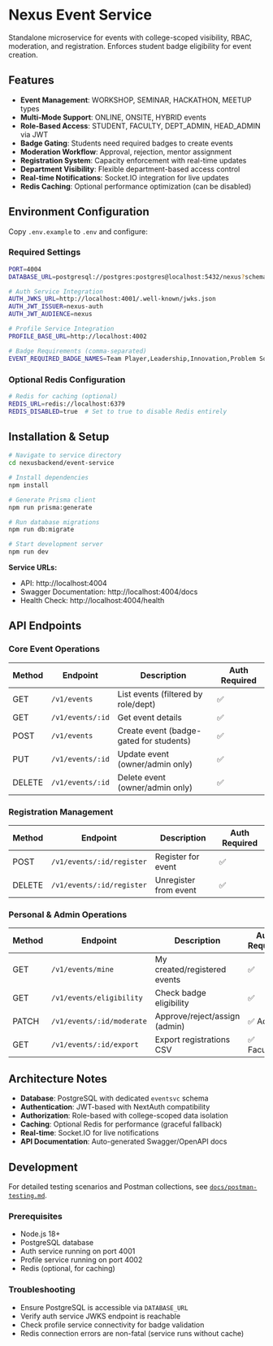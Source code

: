 # Nexus Event Service

Standalone microservice for events with college-scoped visibility, RBAC, moderation, and registration. Enforces student badge eligibility for event creation.

## Features
- **Event Management**: WORKSHOP, SEMINAR, HACKATHON, MEETUP types
- **Multi-Mode Support**: ONLINE, ONSITE, HYBRID events
- **Role-Based Access**: STUDENT, FACULTY, DEPT_ADMIN, HEAD_ADMIN via JWT
- **Badge Gating**: Students need required badges to create events
- **Moderation Workflow**: Approval, rejection, mentor assignment
- **Registration System**: Capacity enforcement with real-time updates
- **Department Visibility**: Flexible department-based access control
- **Real-time Notifications**: Socket.IO integration for live updates
- **Redis Caching**: Optional performance optimization (can be disabled)

## Environment Configuration

Copy `.env.example` to `.env` and configure:

### Required Settings
```bash
PORT=4004
DATABASE_URL=postgresql://postgres:postgres@localhost:5432/nexus?schema=eventsvc

# Auth Service Integration
AUTH_JWKS_URL=http://localhost:4001/.well-known/jwks.json
AUTH_JWT_ISSUER=nexus-auth
AUTH_JWT_AUDIENCE=nexus

# Profile Service Integration
PROFILE_BASE_URL=http://localhost:4002

# Badge Requirements (comma-separated)
EVENT_REQUIRED_BADGE_NAMES=Team Player,Leadership,Innovation,Problem Solver,Research Excellence,Community Impact,Outstanding Presentation,Top Contributor
```

### Optional Redis Configuration
```bash
# Redis for caching (optional)
REDIS_URL=redis://localhost:6379
REDIS_DISABLED=true  # Set to true to disable Redis entirely
```

## Installation & Setup

```bash
# Navigate to service directory
cd nexusbackend/event-service

# Install dependencies
npm install

# Generate Prisma client
npm run prisma:generate

# Run database migrations
npm run db:migrate

# Start development server
npm run dev
```

**Service URLs:**
- API: http://localhost:4004
- Swagger Documentation: http://localhost:4004/docs
- Health Check: http://localhost:4004/health

## API Endpoints

### Core Event Operations
| Method | Endpoint | Description | Auth Required |
|--------|----------|-------------|---------------|
| GET | `/v1/events` | List events (filtered by role/dept) | ✅ |
| GET | `/v1/events/:id` | Get event details | ✅ |
| POST | `/v1/events` | Create event (badge-gated for students) | ✅ |
| PUT | `/v1/events/:id` | Update event (owner/admin only) | ✅ |
| DELETE | `/v1/events/:id` | Delete event (owner/admin only) | ✅ |

### Registration Management
| Method | Endpoint | Description | Auth Required |
|--------|----------|-------------|---------------|
| POST | `/v1/events/:id/register` | Register for event | ✅ |
| DELETE | `/v1/events/:id/register` | Unregister from event | ✅ |

### Personal & Admin Operations
| Method | Endpoint | Description | Auth Required |
|--------|----------|-------------|---------------|
| GET | `/v1/events/mine` | My created/registered events | ✅ |
| GET | `/v1/events/eligibility` | Check badge eligibility | ✅ |
| PATCH | `/v1/events/:id/moderate` | Approve/reject/assign (admin) | ✅ Admin |
| GET | `/v1/events/:id/export` | Export registrations CSV | ✅ Faculty+ |

## Architecture Notes

- **Database**: PostgreSQL with dedicated `eventsvc` schema
- **Authentication**: JWT-based with NextAuth compatibility
- **Authorization**: Role-based with college-scoped data isolation
- **Caching**: Optional Redis for performance (graceful fallback)
- **Real-time**: Socket.IO for live notifications
- **API Documentation**: Auto-generated Swagger/OpenAPI docs

## Development

For detailed testing scenarios and Postman collections, see [`docs/postman-testing.md`](./docs/postman-testing.md).

### Prerequisites
- Node.js 18+
- PostgreSQL database
- Auth service running on port 4001
- Profile service running on port 4002
- Redis (optional, for caching)

### Troubleshooting
- Ensure PostgreSQL is accessible via `DATABASE_URL`
- Verify auth service JWKS endpoint is reachable
- Check profile service connectivity for badge validation
- Redis connection errors are non-fatal (service runs without cache)
